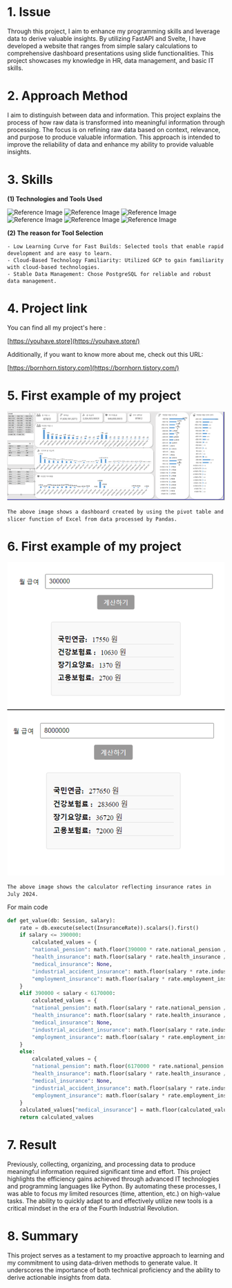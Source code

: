 # 1. Issue

Through this project, I aim to enhance my programming skills and leverage data to derive valuable insights. By utilizing FastAPI and Svelte, I have developed a website that ranges from simple salary calculations to comprehensive dashboard presentations using slide functionalities. This project showcases my knowledge in HR, data management, and basic IT skills.

# 2. Approach Method

I aim to distinguish between data and information. This project explains the process of how raw data is transformed into meaningful information through processing. The focus is on refining raw data based on context, relevance, and purpose to produce valuable information. This approach is intended to improve the reliability of data and enhance my ability to provide valuable insights.

# 3. Skills

**(1) Technologies and Tools Used**

![Reference Image](https://img.shields.io/badge/python-3776AB?style=for-the-badge&logo=python&logoColor=white)
![Reference Image](https://img.shields.io/badge/Pandas-150458?style=for-the-badge&logo=pandas&logoColor=white)
![Reference Image](https://img.shields.io/badge/FastAPI-009688?style=for-the-badge&logo=fastapi&logoColor=white)
![Reference Image](https://img.shields.io/badge/Svelte-FF3E00?style=for-the-badge&logo=svelte&logoColor=white)
![Reference Image](https://img.shields.io/badge/GoogleCloud-4285F4?style=for-the-badge&logo=google%cloud&logoColor=white)
![Reference Image](https://img.shields.io/badge/postgresql-4169E1?style=for-the-badge&logo=postgresql&logoColor=white)

**(2) The reason for Tool Selection**

    - Low Learning Curve for Fast Builds: Selected tools that enable rapid development and are easy to learn.
    - Cloud-Based Technology Familiarity: Utilized GCP to gain familiarity with cloud-based technologies.
    - Stable Data Management: Chose PostgreSQL for reliable and robust data management.

# 4. Project link

You can find all my project's here :

[https://youhave.store](https://youhave.store/)

Additionally, if you want to know more about me, check out this URL:

[https://bornhorn.tistory.com](https://bornhorn.tistory.com/)

# 5. First example of my project

![Reference Image](https://github.com/burnhorn/myPayroll/raw/main/frontend/src/assets/image/basic.PNG)

`The above image shows a dashboard created by using the pivot table and slicer function of Excel from data processed by Pandas.`

# 6. First example of my project

![Reference Image](https://github.com/burnhorn/myPayroll/raw/main/frontend/src/assets/image/calculator.PNG)
![Reference Image](https://github.com/burnhorn/myPayroll/raw/main/frontend/src/assets/image/calculator2.PNG)

`The above image shows the calculator reflecting insurance rates in July 2024.`

For main code

```python
def get_value(db: Session, salary):
    rate = db.execute(select(InsuranceRate)).scalars().first()
    if salary <= 390000:
        calculated_values = {
        "national_pension": math.floor(390000 * rate.national_pension / 10) * 10,
        "health_insurance": math.floor(salary * rate.health_insurance / 10) * 10,
        "medical_insurance": None,
        "industrial_accident_insurance": math.floor(salary * rate.industrial_accident_insurance / 10) * 10,
        "employment_insurance": math.floor(salary * rate.employment_insurance / 10) * 10
    }     
    elif 390000 < salary < 6170000:
        calculated_values = {
        "national_pension": math.floor(salary * rate.national_pension / 10) * 10,
        "health_insurance": math.floor(salary * rate.health_insurance / 10) * 10,
        "medical_insurance": None,
        "industrial_accident_insurance": math.floor(salary * rate.industrial_accident_insurance / 10) * 10,
        "employment_insurance": math.floor(salary * rate.employment_insurance / 10) * 10
    }    
    else:
        calculated_values = {
        "national_pension": math.floor(6170000 * rate.national_pension / 10) * 10,
        "health_insurance": math.floor(salary * rate.health_insurance / 10) * 10,
        "medical_insurance": None,
        "industrial_accident_insurance": math.floor(salary * rate.industrial_accident_insurance / 10) * 10,
        "employment_insurance": math.floor(salary * rate.employment_insurance / 10) * 10
    }
    calculated_values["medical_insurance"] = math.floor(calculated_values["health_insurance"] * rate.medical_insurance / 10) * 10
    return calculated_values
```

# 7. Result

Previously, collecting, organizing, and processing data to produce meaningful information required significant time and effort. This project highlights the efficiency gains achieved through advanced IT technologies and programming languages like Python. By automating these processes, I was able to focus my limited resources (time, attention, etc.) on high-value tasks. The ability to quickly adapt to and effectively utilize new tools is a critical mindset in the era of the Fourth Industrial Revolution.

# 8. Summary

This project serves as a testament to my proactive approach to learning and my commitment to using data-driven methods to generate value. It underscores the importance of both technical proficiency and the ability to derive actionable insights from data.
